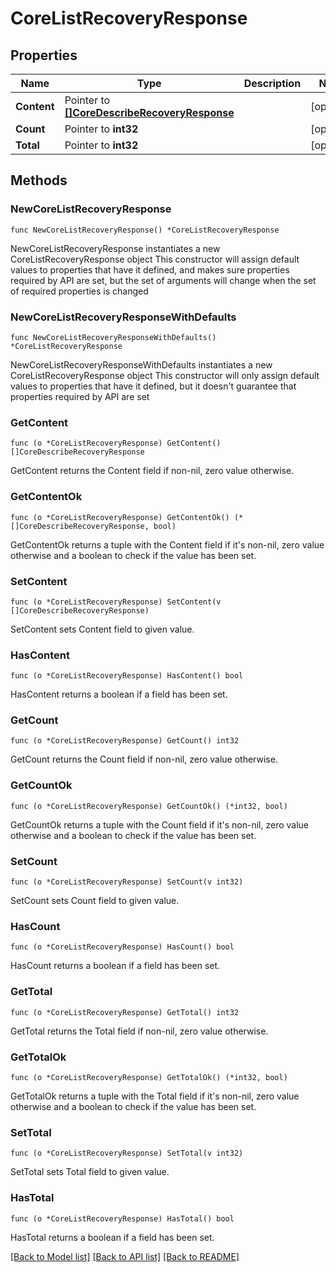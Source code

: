 # CoreListRecoveryResponse

## Properties

Name | Type | Description | Notes
------------ | ------------- | ------------- | -------------
**Content** | Pointer to [**[]CoreDescribeRecoveryResponse**](CoreDescribeRecoveryResponse.md) |  | [optional] 
**Count** | Pointer to **int32** |  | [optional] 
**Total** | Pointer to **int32** |  | [optional] 

## Methods

### NewCoreListRecoveryResponse

`func NewCoreListRecoveryResponse() *CoreListRecoveryResponse`

NewCoreListRecoveryResponse instantiates a new CoreListRecoveryResponse object
This constructor will assign default values to properties that have it defined,
and makes sure properties required by API are set, but the set of arguments
will change when the set of required properties is changed

### NewCoreListRecoveryResponseWithDefaults

`func NewCoreListRecoveryResponseWithDefaults() *CoreListRecoveryResponse`

NewCoreListRecoveryResponseWithDefaults instantiates a new CoreListRecoveryResponse object
This constructor will only assign default values to properties that have it defined,
but it doesn't guarantee that properties required by API are set

### GetContent

`func (o *CoreListRecoveryResponse) GetContent() []CoreDescribeRecoveryResponse`

GetContent returns the Content field if non-nil, zero value otherwise.

### GetContentOk

`func (o *CoreListRecoveryResponse) GetContentOk() (*[]CoreDescribeRecoveryResponse, bool)`

GetContentOk returns a tuple with the Content field if it's non-nil, zero value otherwise
and a boolean to check if the value has been set.

### SetContent

`func (o *CoreListRecoveryResponse) SetContent(v []CoreDescribeRecoveryResponse)`

SetContent sets Content field to given value.

### HasContent

`func (o *CoreListRecoveryResponse) HasContent() bool`

HasContent returns a boolean if a field has been set.

### GetCount

`func (o *CoreListRecoveryResponse) GetCount() int32`

GetCount returns the Count field if non-nil, zero value otherwise.

### GetCountOk

`func (o *CoreListRecoveryResponse) GetCountOk() (*int32, bool)`

GetCountOk returns a tuple with the Count field if it's non-nil, zero value otherwise
and a boolean to check if the value has been set.

### SetCount

`func (o *CoreListRecoveryResponse) SetCount(v int32)`

SetCount sets Count field to given value.

### HasCount

`func (o *CoreListRecoveryResponse) HasCount() bool`

HasCount returns a boolean if a field has been set.

### GetTotal

`func (o *CoreListRecoveryResponse) GetTotal() int32`

GetTotal returns the Total field if non-nil, zero value otherwise.

### GetTotalOk

`func (o *CoreListRecoveryResponse) GetTotalOk() (*int32, bool)`

GetTotalOk returns a tuple with the Total field if it's non-nil, zero value otherwise
and a boolean to check if the value has been set.

### SetTotal

`func (o *CoreListRecoveryResponse) SetTotal(v int32)`

SetTotal sets Total field to given value.

### HasTotal

`func (o *CoreListRecoveryResponse) HasTotal() bool`

HasTotal returns a boolean if a field has been set.


[[Back to Model list]](../README.md#documentation-for-models) [[Back to API list]](../README.md#documentation-for-api-endpoints) [[Back to README]](../README.md)


